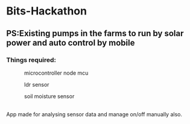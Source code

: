 # Bits-Hackathon
<html>
<head>
</head>
<body>
<p>
<h2>PS:Existing pumps in the farms to run by solar power and auto control by mobile</h2>
<h3>Things required:</h3>
<ol><ul>microcontroller node mcu</ul>
<ul>ldr sensor</ul>
<ul>soil moisture sensor</ul>
</ol>
<br>App made for analysing sensor data and manage on/off manually also.
</body>
</html>
